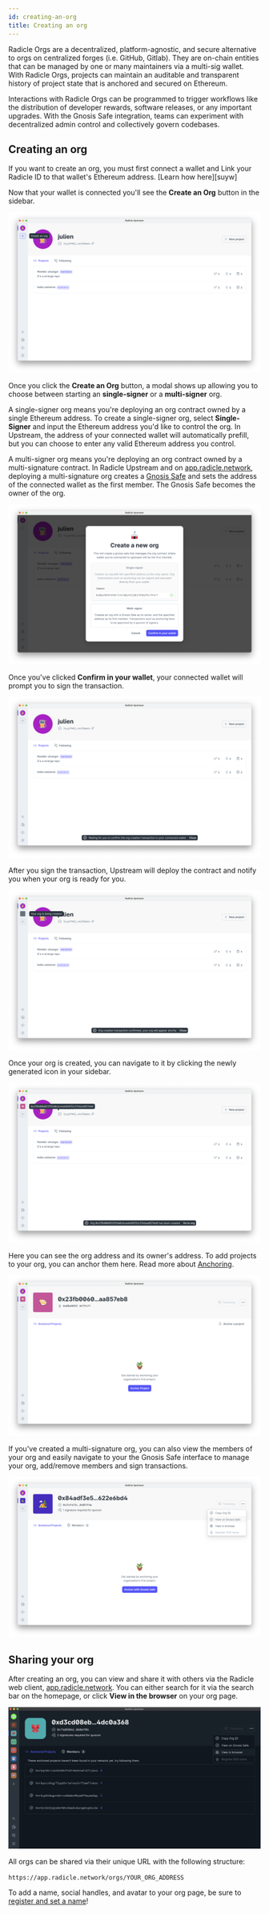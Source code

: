 ```yaml
---
id: creating-an-org
title: Creating an org
---
```


Radicle Orgs are a decentralized, platform-agnostic, and secure alternative to orgs on centralized forges (i.e. GitHub, Gitlab). They are on-chain entities that can be managed by one or many maintainers via a multi-sig wallet. With Radicle Orgs, projects can maintain an auditable and transparent history of project state that is anchored and secured on Ethereum. 

Interactions with Radicle Orgs can be programmed to trigger workflows like the distribution of developer rewards, software releases, or any important upgrades. With the Gnosis Safe integration, teams can experiment with decentralized admin control and collectively govern codebases.

## Creating an org

If you want to create an org, you must first connect a wallet and Link your Radicle ID to that wallet's Ethereum address. [Learn how here][suyw]

Now that your wallet is connected you'll see the **Create an Org** button in the sidebar.

![Create an Org][co]

Once you click the **Create an Org** button, a modal shows up allowing you to choose between starting an **single-signer** or a **multi-signer** org. 

A single-signer org means you're deploying an org contract owned by a single Ethereum address. To create a single-signer org, select **Single-Signer** and input the Ethereum address you'd like to control the org. In Upstream, the address of your connected wallet will automatically prefill, but you can choose to enter any valid Ethereum address you control.

A multi-signer org means you're deploying an org contract owned by a multi-signature contract. In Radicle Upstream and on [app.radicle.network][wc], deploying a multi-signature org creates a [Gnosis Safe][gs] and sets the address of the connected wallet as the first member. The Gnosis Safe becomes the owner of the org.

![Create Org Modal][om]

Once you've clicked **Confirm in your wallet**, your connected wallet will prompt you to sign the transaction. 

![Confirm Org][co2]

After you sign the transaction, Upstream will deploy the contract and notify you when your org is ready for you.

![Deploy Org][do]

Once your org is created, you can navigate to it by clicking the newly generated icon in your sidebar.

![Org Created][oc]

Here you can see the org address and its owner's address. To add projects to your org, you can anchor them here. Read more about [Anchoring][an].

![Org Page][op]

If you've created a multi-signature org, you can also view the members of your org and easily navigate to your the Gnosis Safe interface to manage your org, add/remove members and sign transactions.

![Multi-sig Org Page][mop]

## Sharing your org

After creating an org, you can view and share it with others via the Radicle web client, [app.radicle.network][wc]. You can either search for it via the search bar on the homepage, or click **View in the browser** on your org page.

![View in browser][vib]

All orgs can be shared via their unique URL with the following structure:

`https://app.radicle.network/orgs/YOUR_ORG_ADDRESS`

To add a name, social handles, and avatar to your org page, be sure to [register and set a name][rn]!


[wc]: https://app.radicle.network/
[gs]: https://gnosis-safe.io/
[an]: connecting-to-ethereum/anchoring-projects.md
[rn]: connecting-to-ethereum/registering-a-name.md

[co]: /img/create-an-org.png
[om]: /img/create-org-modal.png
[co2]:/img/confirm-org.png
[do]:/img/deploy-org.png
[oc]: /img/org-created.png
[op]: /img/org-page.png
[mop]: /img/multi-sig-page.png
[vib]: /img/view-in-browser.png

